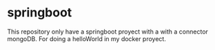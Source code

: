 # springboot
This repository only have a springboot  proyect with a with a connector  mongoDB.  For doing a helloWorld in my docker proyect. 
